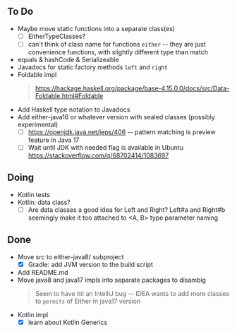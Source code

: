 ## To Do

- Maybe move static functions into a separate class(es)
    * [ ] EitherTypeClasses?
    * [ ] can't think of class name for functions `either` -- they are just convenience functions, with slightly different type than match
- equals & hashCode & Serializeable
- Javadocs for static factory methods `left` and `right`
- Foldable impl
    > https://hackage.haskell.org/package/base-4.15.0.0/docs/src/Data-Foldable.html#Foldable
- Add Haskell type notation to Javadocs
- Add either-java16 or whatever version with sealed classes (possibly experimental)
    * [ ] https://openjdk.java.net/jeps/406 -- pattern matching is preview feature in Java 17
    * [ ] Wait until JDK with needed flag is available in Ubuntu https://stackoverflow.com/q/68702414/1083697

## Doing

- Kotlin tests
- Kotlin: data class?
    * [ ] Are data classes a good idea for Left and Right? Left#a and Right#b seemingly make it too attached to <A, B> type parameter naming

## Done

- Move src to either-java8/ subproject
    * [x] Gradle: add JVM version to the build script
- Add README.md
- Move java8 and java17 impls into separate packages to disambig
    > Seem to have hit an IntelliJ bug -- IDEA wants to add more classes to `permits` of Either in java17 version
- Kotlin impl
    * [x] learn about Kotlin Generics

